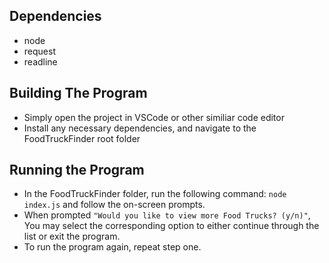## Dependencies

- node
- request
- readline

## Building The Program

- Simply open the project in VSCode or other similiar code editor
- Install any necessary dependencies, and navigate to the FoodTruckFinder root folder

## Running the Program

- In the FoodTruckFinder folder, run the following command: `node index.js` and follow the on-screen prompts.
- When prompted `"Would you like to view more Food Trucks? (y/n)"`, You may select the corresponding option to either continue through the list or exit the program.
- To run the program again, repeat step one.
